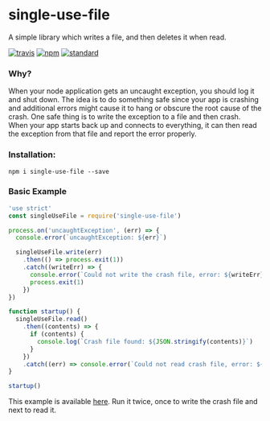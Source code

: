 # single-use-file

A simple library which writes a file, and then deletes it when read.

[![travis][travis-image]][travis-url]
[![npm][npm-image]][npm-url]
[![standard][standard-image]][standard-url]

[travis-image]: https://travis-ci.org/maxnachlinger/single-use-file.svg?branch=master
[travis-url]: https://travis-ci.org/maxnachlinger/single-use-file
[npm-image]: https://img.shields.io/npm/v/single-use-file.svg?style=flat
[npm-url]: https://npmjs.org/package/single-use-file
[standard-image]: https://img.shields.io/badge/code%20style-standard-brightgreen.svg
[standard-url]: http://standardjs.com/

### Why?

When your node application gets an uncaught exception, you should log it and shut down. The idea is to do something safe since your app is crashing and additional errors might cause it to hang or obscure the root cause of the crash. One safe thing is to write the exception to a file and then crash. When your app starts back up and 
connects to everything, it can then read the exception from that file and report the error properly.

### Installation:
```
npm i single-use-file --save
```

### Basic Example
```javascript
'use strict'
const singleUseFile = require('single-use-file')

process.on('uncaughtException', (err) => {
  console.error(`uncaughtException: ${err}`)

  singleUseFile.write(err)
    .then(() => process.exit(1))
    .catch((writeErr) => {
      console.error(`Could not write the crash file, error: ${writeErr}`)
      process.exit(1)
    })
})

function startup() {
  singleUseFile.read()
    .then((contents) => {
      if (contents) {
        console.log(`Crash file found: ${JSON.stringify(contents)}`)
      }
    })
    .catch((err) => console.error(`Could not read crash file, error: ${err}`))
}

startup()
```
This example is available [here](https://github.com/maxnachlinger/single-use-file/blob/master/example/index.js). 
Run it twice, once to write the crash file and next to read it.
